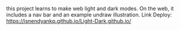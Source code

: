 this project learns to make web light and dark modes. On the web, it includes a nav bar and an example undraw illustration. Link Deploy: https://isnendyankp.github.io/Light-Dark.github.io/
